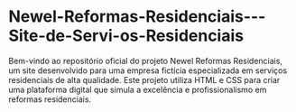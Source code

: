 # Newel-Reformas-Residenciais---Site-de-Servi-os-Residenciais
Bem-vindo ao repositório oficial do projeto Newel Reformas Residenciais, um site desenvolvido para uma empresa fictícia especializada em serviços residenciais de alta qualidade. Este projeto utiliza HTML e CSS para criar uma plataforma digital que simula a excelência e profissionalismo em reformas residenciais.
